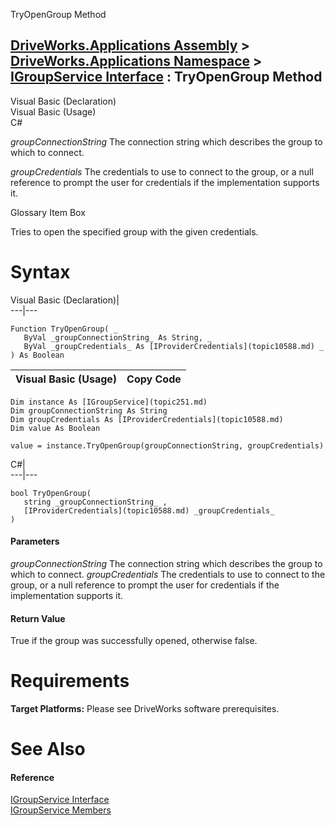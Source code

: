 TryOpenGroup Method   
  
[DriveWorks.Applications Assembly](topic13.md) > [DriveWorks.Applications Namespace](topic16.md) > [IGroupService Interface](topic251.md) : TryOpenGroup Method  
---  
  
Visual Basic (Declaration)    
Visual Basic (Usage)    
C# 

_groupConnectionString_
    The connection string which describes the group to which to connect.

_groupCredentials_
    The credentials to use to connect to the group, or a null reference to prompt the user for credentials if the implementation supports it.

Glossary Item Box

Tries to open the specified group with the given credentials. 

# Syntax

Visual Basic (Declaration)|   
---|---  
      
    
    Function TryOpenGroup( _
       ByVal _groupConnectionString_ As String, _
       ByVal _groupCredentials_ As [IProviderCredentials](topic10588.md) _
    ) As Boolean  
  
Visual Basic (Usage)| Copy Code  
---|---  
      
    
    Dim instance As [IGroupService](topic251.md)
    Dim groupConnectionString As String
    Dim groupCredentials As [IProviderCredentials](topic10588.md)
    Dim value As Boolean
     
    value = instance.TryOpenGroup(groupConnectionString, groupCredentials)  
  
C#|   
---|---  
      
    
    bool TryOpenGroup( 
       string _groupConnectionString_ ,
       [IProviderCredentials](topic10588.md) _groupCredentials_
    )  
  
#### Parameters

 _groupConnectionString_
    The connection string which describes the group to which to connect.
_groupCredentials_
    The credentials to use to connect to the group, or a null reference to prompt the user for credentials if the implementation supports it.

#### Return Value

True if the group was successfully opened, otherwise false.

# Requirements

**Target Platforms:** Please see DriveWorks software prerequisites.

# See Also

#### Reference

[IGroupService Interface](topic251.md)   
[IGroupService Members](topic252.md)


